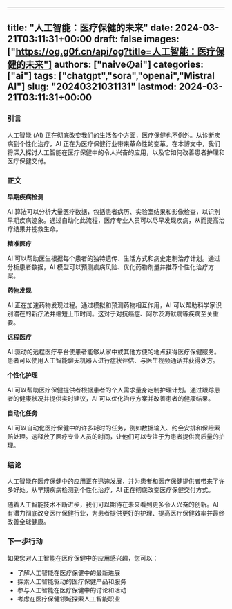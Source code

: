 
---
title: "人工智能：医疗保健的未来"
date: 2024-03-21T03:11:31+00:00
draft: false
images: ["https://og.g0f.cn/api/og?title=人工智能：医疗保健的未来"]
authors: ["naiveのai"]
categories: ["ai"]
tags: ["chatgpt","sora","openai","Mistral AI"]
slug: "20240321031131"
lastmod: 2024-03-21T03:11:31+00:00
---
### 引言

人工智能 (AI) 正在彻底改变我们的生活各个方面，医疗保健也不例外。从诊断疾病到个性化治疗，AI 正在为医疗保健行业带来革命性的变革。在本博文中，我们将深入探讨人工智能在医疗保健中的令人兴奋的应用，以及它如何改善患者护理和医疗保健交付。

### 正文

**早期疾病检测**

AI 算法可以分析大量医疗数据，包括患者病历、实验室结果和影像检查，以识别早期疾病迹象。通过自动化此流程，医疗专业人员可以尽早发现疾病，从而提高治疗结果并挽救生命。

**精准医疗**

AI 可以帮助医生根据每个患者的独特遗传、生活方式和病史定制治疗计划。通过分析患者数据，AI 模型可以预测疾病风险、优化药物剂量并推荐个性化治疗方案。

**药物发现**

AI 正在加速药物发现过程。通过模拟和预测药物相互作用，AI 可以帮助科学家识别潜在的新疗法并缩短上市时间。这对于对抗癌症、阿尔茨海默病等疾病至关重要。

**远程医疗**

AI 驱动的远程医疗平台使患者能够从家中或其他方便的地点获得医疗保健服务。患者可以使用人工智能聊天机器人进行症状评估、与医生视频通话并获得处方。

**个性化护理**

AI 可以帮助医疗保健提供者根据患者的个人需求量身定制护理计划。通过跟踪患者的健康状况并提供实时建议，AI 可以优化治疗方案并改善患者的健康结果。

**自动化任务**

AI 可以自动化医疗保健中的许多耗时的任务，例如数据输入、约会安排和保险索赔处理。这释放了医疗专业人员的时间，让他们可以专注于为患者提供高质量的护理。

### 结论

人工智能在医疗保健中的应用正在迅速发展，并为患者和医疗保健提供者带来了许多好处。从早期疾病检测到个性化治疗，AI 正在彻底改变医疗保健交付方式。

随着人工智能技术不断进步，我们可以期待在未来看到更多令人兴奋的创新。AI 有潜力彻底改变医疗保健行业，为患者提供更好的护理、提高医疗保健效率并最终改善全球健康。

### 下一步行动

如果您对人工智能在医疗保健中的应用感兴趣，您可以：

- 了解人工智能在医疗保健中的最新进展
- 探索人工智能驱动的医疗保健产品和服务
- 参与人工智能在医疗保健中的讨论和活动
- 考虑在医疗保健领域探索人工智能职业